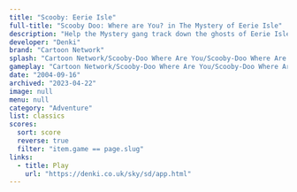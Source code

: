 ```yaml
---
title: "Scooby: Eerie Isle"
full-title: "Scooby Doo: Where are You? in The Mystery of Eerie Isle"
description: "Help the Mystery gang track down the ghosts of Eerie Isle!"
developer: "Denki"
brand: "Cartoon Network"
splash: "Cartoon Network/Scooby-Doo Where Are You/Scooby-Doo Where Are You/Splash.jpg"
gameplay: "Cartoon Network/Scooby-Doo Where Are You/Scooby-Doo Where Are You/Play - Downstairs - Scooby Snack.jpg"
date: "2004-09-16"
archived: "2023-04-22"
image: null
menu: null
category: "Adventure"
list: classics
scores:
  sort: score
  reverse: true
  filter: "item.game == page.slug"
links:
  - title: Play
    url: "https://denki.co.uk/sky/sd/app.html"
---
```

